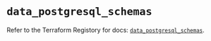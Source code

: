 # `data_postgresql_schemas`

Refer to the Terraform Registory for docs: [`data_postgresql_schemas`](https://www.terraform.io/docs/providers/postgresql/d/schemas).
